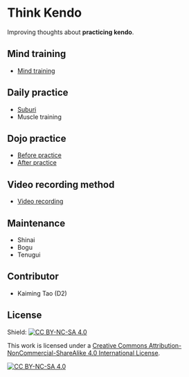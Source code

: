 # Think Kendo

Improving thoughts about **practicing kendo**.


## Mind training

- [Mind training](./mind-training/mind-training.md)

## Daily practice

- [Suburi](./daily-practice/su)
- Muscle training

## Dojo practice

- [Before practice](./checklist-after-practice.md)
- [After practice](./checklist-after-practice.md)

## Video recording method

- [Video recording](./video-recording.md)

## Maintenance

- Shinai
- Bogu
- Tenugui

<!-- ## Library

- [Kendo Books](./library/books.md)
- [Videos](./library/videos.md)
- [Video channels](./library/video-channels.md)
- [Blogs](./library/blogs.md)
- [Stores](./library/stores.md)
- [Common glossary](./library/glossary.md)
- Dojos, pending -->

<!-- ## How to help improve this project?
- email or discord?
- please use `Issues` tab to create new requests, or discuss some topics.
 -->

## Contributor

- Kaiming Tao (D2)

## License

Shield: [![CC BY-NC-SA 4.0][cc-by-nc-sa-shield]][cc-by-nc-sa]

This work is licensed under a
[Creative Commons Attribution-NonCommercial-ShareAlike 4.0 International License][cc-by-nc-sa].

[![CC BY-NC-SA 4.0][cc-by-nc-sa-image]][cc-by-nc-sa]

[cc-by-nc-sa]: http://creativecommons.org/licenses/by-nc-sa/4.0/
[cc-by-nc-sa-image]: https://licensebuttons.net/l/by-nc-sa/4.0/88x31.png
[cc-by-nc-sa-shield]: https://img.shields.io/badge/License-CC%20BY--NC--SA%204.0-lightgrey.svg
